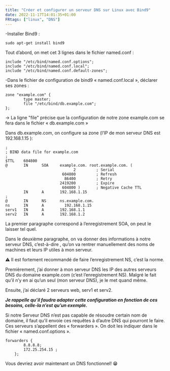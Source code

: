 ```yaml
---
title: "Créer et configurer un serveur DNS sur Linux avec Bind9"
date: 2022-11-17T14:01:35+01:00
FRtags: ["linux", "DNS"]
---
```


-Installer Bind9 :

`sudo apt-get install bind9`

Tout d’abord, on met cet 3 lignes dans le fichier named.conf : 

```
include "/etc/bind/named.conf.options";
include "/etc/bind/named.conf.local";
include "/etc/bind/named.conf.default-zones";
```
-Dans le fichier de configuration de bind9 « named.conf.local », déclarer ses zones :

```
zone "example.com" {
        type master;
        file "/etc/bind/db.example.com";
};
```
→ La ligne "file" précise que la configuration de notre zone example.com se fera dans le fichier « db.example.com »

Dans db.example.com, on configure sa zone (l’IP de mon serveur DNS est 192.168.1.15 ):

```
;
; BIND data file for example.com
;
$TTL    604800
@       IN      SOA     example.com. root.example.com. (
                              2         ; Serial
                         604800         ; Refresh
                          86400         ; Retry
                        2419200         ; Expire
                         604800 )       ; Negative Cache TTL
        IN      A       192.168.1.15
;
@       IN      NS      ns.example.com.
ns      IN      A         192.168.1.15
serv1   IN      A       192.168.1.1
serv2   IN      A       192.168.1.2
```

La premier paragraphe correspond à l’enregistrement SOA, on peut le laisser tel quel.

Dans le deuxième paragraphe, on va donner des informations à notre serveur DNS, c’est-à-dire , qu’on va rentrer manuellement des noms de machines et leurs IP utiles à mon serveur.  

⚠ Il est fortement recommandé de faire l’enregistrement NS, c’est la norme.

Premièrement, j’ai donner à mon serveur DNS les IP des autres serveurs DNS du domaine example.com (c’est  l’enregistrement NS). Malgré le fait qu’il n’y en ai qu’un seul (mon serveur DNS), je le met quand même.   

Ensuite, j’ai déclaré 2 serveurs web, serv1 et serv2.

***Je rappelle qu’il faudra adapter cette configuration en fonction de ces besoins, celle-la n’est qu’un exemple.***

Si notre Serveur DNS n’est pas capable de résoudre certain nom de domaine, il faut qu’il envoie ces requêtes à d’autre DNS qui pourront le faire. Ces serveurs s’appellent des « forwarders ». On doit les indiquer dans le fichier « named.conf.options ». 

```
forwarders {
        8.8.8.8;
        172.25.254.15 ;
    };
```
Vous devriez avoir maintenant un DNS fonctionnel! 😁